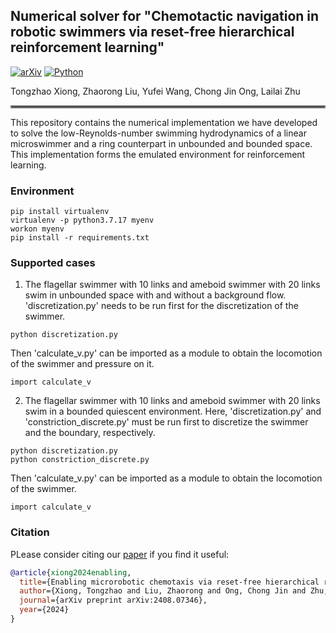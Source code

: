 ## Numerical solver for "Chemotactic navigation in robotic swimmers via reset-free hierarchical reinforcement learning"
[![arXiv](https://img.shields.io/badge/arXiv-2408.07346-df2a2a.svg)](https://arxiv.org/pdf/2408.07346)
[![Python](https://img.shields.io/badge/python-3.7.17-blue)](https://www.python.org)


Tongzhao Xiong, Zhaorong Liu, Yufei Wang, Chong Jin Ong, Lailai Zhu 
<hr style="border: 2px solid gray;"></hr>

This repository contains the numerical implementation we have developed to solve the low-Reynolds-number swimming hydrodynamics of a linear microswimmer and a ring counterpart in unbounded and bounded space. This implementation forms the emulated environment for reinforcement learning. 
### Environment
```
pip install virtualenv
virtualenv -p python3.7.17 myenv
workon myenv
pip install -r requirements.txt
```

### Supported cases
1. The flagellar swimmer with $10$ links and ameboid swimmer with $20$ links swim in unbounded space with and without a background flow. 'discretization.py' needs to be run first for the discretization of the swimmer. 
```
python discretization.py
```
Then 'calculate_v.py' can be imported as a module to obtain the locomotion of the swimmer and pressure on it.
```
import calculate_v
```

2. The flagellar swimmer with $10$ links and ameboid swimmer with $20$ links swim in a bounded quiescent environment. Here, 'discretization.py' and 'constriction_discrete.py' must be run first to discretize the swimmer and the boundary, respectively. 
```
python discretization.py
python constriction_discrete.py
```
Then 'calculate_v.py' can be imported as a module to obtain the locomotion of the swimmer.
```
import calculate_v
```

### Citation
PLease consider citing our [paper](https://arxiv.org/pdf/2408.07346) if you find it useful:
```bibtex
@article{xiong2024enabling,
  title={Enabling microrobotic chemotaxis via reset-free hierarchical reinforcement learning},
  author={Xiong, Tongzhao and Liu, Zhaorong and Ong, Chong Jin and Zhu, Lailai},
  journal={arXiv preprint arXiv:2408.07346},
  year={2024}
}
```
